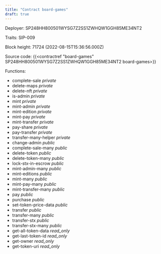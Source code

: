```yaml
---
title: "Contract board-games"
draft: true
---
```

Deployer: SP248HH800501WYSG7Z2SS1ZWHQW1GGH85ME34NT2

Traits:
SIP-009 



Block height: 71724 (2022-08-15T15:36:56.000Z)

Source code: {{<contractref "board-games" SP248HH800501WYSG7Z2SS1ZWHQW1GGH85ME34NT2 board-games>}}

Functions:

* complete-sale _private_
* delete-maps _private_
* delete-nft _private_
* is-admin _private_
* mint _private_
* mint-admin _private_
* mint-edition _private_
* mint-pay _private_
* mint-transfer _private_
* pay-share _private_
* pay-transfer _private_
* transfer-many-helper _private_
* change-admin _public_
* complete-sale-many _public_
* delete-token _public_
* delete-token-many _public_
* lock-stx-in-escrow _public_
* mint-admin-many _public_
* mint-editions _public_
* mint-many _public_
* mint-pay-many _public_
* mint-transfer-many _public_
* pay _public_
* purchase _public_
* set-token-price-data _public_
* transfer _public_
* transfer-many _public_
* transfer-stx _public_
* transfer-stx-many _public_
* get-all-token-data _read_only_
* get-last-token-id _read_only_
* get-owner _read_only_
* get-token-uri _read_only_
